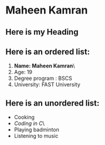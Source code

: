 # Maheen Kamran
## Here is my Heading

## Here is an ordered list:
1. **Name: Maheen Kamran**\
2. Age: 19
3. Degree program : BSCS
4. University: FAST University

## Here is an unordered list:
- Cooking
- *Coding in C*\
- Playing badminton
- Listening to music
   

